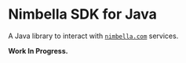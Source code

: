 # Nimbella SDK for Java

A Java library to interact with [`nimbella.com`](https://nimbella.com) services.

__Work In Progress.__
